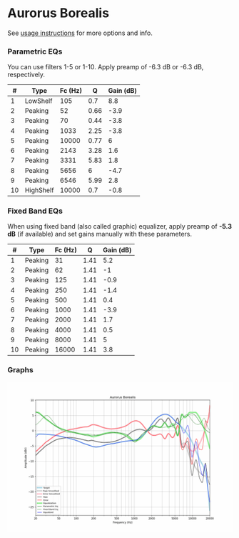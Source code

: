 # Aurorus Borealis
See [usage instructions](https://github.com/jaakkopasanen/AutoEq#usage) for more options and info.

### Parametric EQs
You can use filters 1-5 or 1-10. Apply preamp of -6.3 dB or -6.3 dB, respectively.

|   # | Type      |   Fc (Hz) |    Q |   Gain (dB) |
|-----|-----------|-----------|------|-------------|
|   1 | LowShelf  |       105 | 0.7  |         8.8 |
|   2 | Peaking   |        52 | 0.66 |        -3.9 |
|   3 | Peaking   |        70 | 0.44 |        -3.8 |
|   4 | Peaking   |      1033 | 2.25 |        -3.8 |
|   5 | Peaking   |     10000 | 0.77 |         6   |
|   6 | Peaking   |      2143 | 3.28 |         1.6 |
|   7 | Peaking   |      3331 | 5.83 |         1.8 |
|   8 | Peaking   |      5656 | 6    |        -4.7 |
|   9 | Peaking   |      6546 | 5.99 |         2.8 |
|  10 | HighShelf |     10000 | 0.7  |        -0.8 |

### Fixed Band EQs
When using fixed band (also called graphic) equalizer, apply preamp of **-5.3 dB** (if available) and set gains manually with these parameters.

|   # | Type    |   Fc (Hz) |    Q |   Gain (dB) |
|-----|---------|-----------|------|-------------|
|   1 | Peaking |        31 | 1.41 |         5.2 |
|   2 | Peaking |        62 | 1.41 |        -1   |
|   3 | Peaking |       125 | 1.41 |        -0.9 |
|   4 | Peaking |       250 | 1.41 |        -1.4 |
|   5 | Peaking |       500 | 1.41 |         0.4 |
|   6 | Peaking |      1000 | 1.41 |        -3.9 |
|   7 | Peaking |      2000 | 1.41 |         1.7 |
|   8 | Peaking |      4000 | 1.41 |         0.5 |
|   9 | Peaking |      8000 | 1.41 |         5   |
|  10 | Peaking |     16000 | 1.41 |         3.8 |

### Graphs
![](./Aurorus%20Borealis.png)
